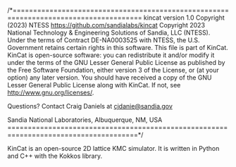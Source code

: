 /*====================================================================================== 
kincat version 1.0 Copyright (2023) NTESS https://github.com/sandialabs/kincat Copyright 2023 National Technology & Engineering Solutions of Sandia, LLC (NTESS). Under the terms of Contract DE-NA0003525 with NTESS, the U.S. Government retains certain rights in this software. This file is part of KinCat. KinCat is open-source software: you can redistribute it and/or modify it under the terms of the GNU Lesser General Public License as published by the Free Software Foundation, either version 3 of the License, or (at your option) any later version. You should have received a copy of the GNU Lesser General Public License along with KinCat. If not, see http://www.gnu.org/licenses/.

Questions? Contact Craig Daniels at cjdanie@sandia.gov

Sandia National Laboratories, Albuquerque, NM, USA ======================================================================================*/

KinCat is an open-source 2D lattice KMC simulator. It is written in Python and C++ with the Kokkos library.
